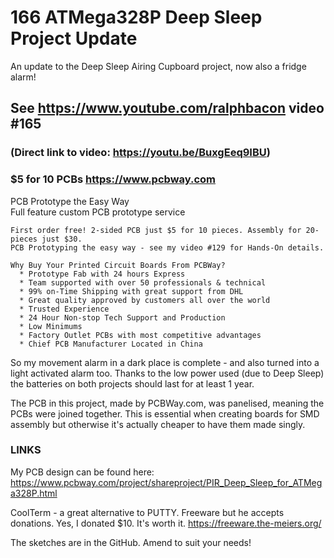 # 166 ATMega328P Deep Sleep Project Update
An update to the Deep Sleep Airing Cupboard project, now also a fridge alarm!

## See https://www.youtube.com/ralphbacon video #165
### (Direct link to video: https://youtu.be/BuxgEeq9IBU)

### $5 for 10 PCBs https://www.pcbway.com  
PCB Prototype the Easy Way  
Full feature custom PCB prototype service  
```
First order free! 2-sided PCB just $5 for 10 pieces. Assembly for 20-pieces just $30.
PCB Prototyping the easy way - see my video #129 for Hands-On details.

Why Buy Your Printed Circuit Boards From PCBWay?  
  * Prototype Fab with 24 hours Express  
  * Team supported with over 50 professionals & technical  
  * 99% on-Time Shipping with great support from DHL  
  * Great quality approved by customers all over the world  
  * Trusted Experience  
  * 24 Hour Non-stop Tech Support and Production  
  * Low Minimums  
  * Factory Outlet PCBs with most competitive advantages  
  * Chief PCB Manufacturer Located in China 
```

So my movement alarm in a dark place is complete - and also turned into a light activated alarm too. Thanks to the low power used (due to Deep Sleep) the batteries on both projects should last for at least 1 year.

The PCB in this project, made by PCBWay.com, was panelised, meaning the PCBs were joined together. This is essential when creating boards for SMD assembly but otherwise it's actually cheaper to have them made singly.

### LINKS
My PCB design can be found here:  
https://www.pcbway.com/project/shareproject/PIR_Deep_Sleep_for_ATMega328P.html

CoolTerm - a great alternative to PUTTY. Freeware but he accepts donations. Yes, I donated $10. It's worth it.
https://freeware.the-meiers.org/

The sketches are in the GitHub. Amend to suit your needs!

